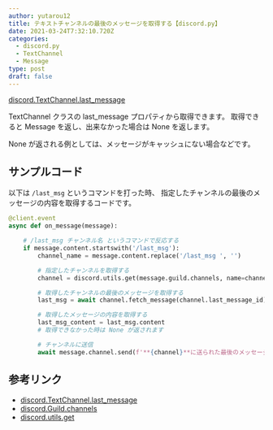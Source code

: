 ```yaml
---
author: yutarou12
title: テキストチャンネルの最後のメッセージを取得する【discord.py】
date: 2021-03-24T7:32:10.720Z
categories:
  - discord.py
  - TextChannel
  - Message
type: post
draft: false
---
```


[discord.TextChannel.last_message](https://discordpy.readthedocs.io/ja/latest/api.html#discord.TextChannel.last_message)

TextChannel クラスの last_message プロパティから取得できます。 取得できると Message を返し、出来なかった場合は None を返します。

None が返される例としては、メッセージがキャッシュにない場合などです。

## サンプルコード

以下は `/last_msg` というコマンドを打った時、
指定したチャンネルの最後のメッセージの内容を取得するコードです。

```python
@client.event
async def on_message(message):

    # /last_msg チャンネル名 というコマンドで反応する
    if message.content.startswith('/last_msg'):
        channel_name = message.content.replace('/last_msg ', '')

        # 指定したチャンネルを取得する
        channel = discord.utils.get(message.guild.channels, name=channel_name)

        # 取得したチャンネルの最後のメッセージを取得する
        last_msg = await channel.fetch_message(channel.last_message_id)

        # 取得したメッセージの内容を取得する
        last_msg_content = last_msg.content
        # 取得できなかった時は None が返されます

        # チャンネルに送信
        await message.channel.send(f'**{channel}**に送られた最後のメッセージ : {last_msg_content}')
```

## 参考リンク
 - [discord.TextChannel.last_message](https://discordpy.readthedocs.io/ja/latest/api.html#discord.TextChannel.last_message)
 - [discord.Guild.channels](https://discordpy.readthedocs.io/ja/latest/api.html?highlight=message#discord.Guild.channels)
 - [discord.utils.get](https://discordpy.readthedocs.io/ja/latest/api.html#discord.utils.get)

